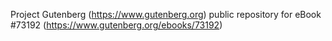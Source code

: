 Project Gutenberg (https://www.gutenberg.org) public repository
for eBook #73192 (https://www.gutenberg.org/ebooks/73192)
